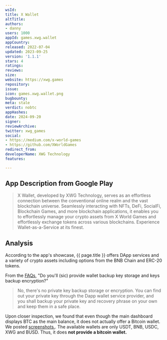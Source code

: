 ```yaml
---
wsId: 
title: X Wallet
altTitle: 
authors:
- danny
users: 1000
appId: games.xwg.wallet
appCountry: 
released: 2022-07-04
updated: 2023-09-25
version: '1.1.1'
stars: 4
ratings: 
reviews: 
size: 
website: https://xwg.games
repository: 
issue: 
icon: games.xwg.wallet.png
bugbounty: 
meta: stale
verdict: nobtc
appHashes: 
date: 2024-09-20
signer: 
reviewArchive: 
twitter: xwg_games
social:
- https://medium.com/x-world-games
- https://github.com/XWorldGames
redirect_from: 
developerName: XWG Technology
features: 

---
```


## App Description from Google Play

> X Wallet, developed by XWG Technology, serves as an effortless connection between the conventional online realm and the vast blockchain universe. Seamlessly interacting with NFTs, DeFi, SocialFi, Blockchain Games, and more blockchain applications, it enables you to effortlessly manage your crypto assets from X World Games and effortlessly exchange tokens across various blockchains. Experience Wallet-as-a-Service at its finest.

## Analysis

According to the app's showcase, {{ page.title }} offers DApp services and a variety of crypto assets including options from the BNB Chain and ERC-20 tokens.

From the [FAQs](https://docs.xwg.games/service/faq), "Do you'll (sic) provide wallet backup key storage and keys backup encryption?"

> No, there's no private key backup storage or encryption. You can find out your private key through the Dapp wallet service provider, and you shall backup your private key and recovery phrase on your own and keep them in a safe place.

Upon closer inspection, we found that even though the main dashboard displays BTC as the main balance, it does not actually offer a Bitcoin wallet. We posted [screenshots.](https://twitter.com/BitcoinWalletz/status/1749630410928329190). The available wallets are only USDT, BNB, USDC, XWG and BUSD. Thus, it does **not provide a bitcoin wallet.**